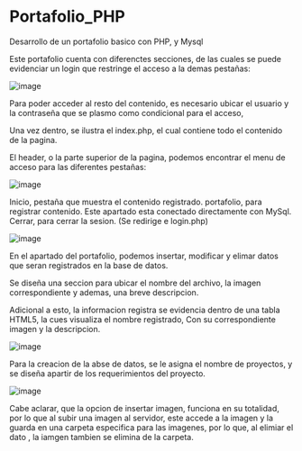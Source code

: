 # Portafolio_PHP
Desarrollo de un portafolio basico con PHP, y Mysql

Este portafolio cuenta con diferenctes secciones, de las cuales se puede evidenciar un login que restringe el acceso a la demas pestañas:

![image](https://github.com/jhonrengi/Portafolio_PHP/assets/122764419/90efc1be-4cd0-4b25-9fd7-64a1de95e68a)

Para poder acceder al resto del contenido, es necesario ubicar el usuario y la contraseña que se plasmo como condicional para el acceso,

Una vez dentro, se ilustra el index.php, el cual contiene todo el contenido de la pagina. 

El header, o la parte superior de la pagina, podemos encontrar el menu de acceso para las diferentes pestañas:

![image](https://github.com/jhonrengi/Portafolio_PHP/assets/122764419/2b4ff898-6971-4002-ab7e-cbe6aa52da53)

Inicio, pestaña que muestra el contenido registrado.
portafolio, para registrar contenido. Este apartado esta conectado directamente con MySql.
Cerrar, para cerrar la sesion. (Se redirige e login.php)

![image](https://github.com/jhonrengi/Portafolio_PHP/assets/122764419/0d2fb367-ebef-46d0-add4-95b52a14b605)

En el apartado del portafolio, podemos insertar, modificar y elimar datos que seran registrados en la base de datos.

Se diseña una seccion para ubicar el nombre del archivo, la imagen correspondiente y ademas, una breve descripcion.

Adicional a esto, la informacion registra se evidencia dentro de una tabla HTML5, la cues visualiza el nombre registrado, 
Con su correspondiente imagen y la descripcion.

![image](https://github.com/jhonrengi/Portafolio_PHP/assets/122764419/552de57e-1ee6-4608-90e7-59dca52b9394)

Para la creacion de la abse de datos, se le asigna el nombre de proyectos, y se diseña apartir de los requerimientos del proyecto.

![image](https://github.com/jhonrengi/Portafolio_PHP/assets/122764419/d1212541-156b-4a70-b3d6-551c242b7f4e)

Cabe aclarar, que la opcion de insertar imagen, funciona en su totalidad, por lo que al subir una imagen al servidor, 
este accede a la imagen y la guarda en una carpeta especifica para las imagenes, por lo que, al elimiar el dato , la iamgen tambien se elimina de la carpeta.

